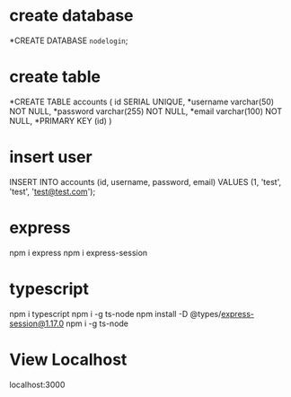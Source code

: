  # create database
*CREATE DATABASE `nodelogin`;

# create table

*CREATE TABLE accounts ( id SERIAL UNIQUE, 
*username varchar(50) NOT NULL, 
*password varchar(255) NOT NULL, 
*email varchar(100) NOT NULL, 
*PRIMARY KEY (id) )
# insert user

INSERT INTO accounts (id, username, password, email) VALUES (1, 'test', 'test', 'test@test.com');
# express

npm i express
npm i express-session

# typescript
npm i typescript
npm i -g ts-node 
npm install -D @types/express-session@1.17.0 
npm i -g ts-node

# View Localhost
localhost:3000
